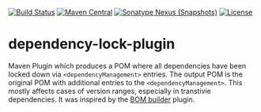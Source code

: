 [![Build Status](https://travis-ci.org/mpobjects/dependency-lock-plugin.svg?branch=master)](https://travis-ci.org/mpobjects/dependency-lock-plugin)
[![Maven Central](https://img.shields.io/maven-central/v/com.mpobjects.maven/dependency-lock-plugin.svg?label=Maven%20Central)](https://search.maven.org/search?q=g:%22com.mpobjects.maven%22%20AND%20a:%22dependency-lock-plugin%22)
[![Sonatype Nexus (Snapshots)](https://img.shields.io/nexus/s/https/oss.sonatype.org/com.mpobjects.maven/dependency-lock-plugin.svg)](https://oss.sonatype.org/content/repositories/snapshots/com/mpobjects/maven/dependency-lock-plugin/)
[![License](https://img.shields.io/github/license/mpobjects/dependency-lock-plugin.svg)](https://github.com/mpobjects/dependency-lock-plugin/blob/master/LICENSE)

# dependency-lock-plugin

Maven Plugin which produces a POM where all dependencies have been locked down via `<dependencyManagement>` entries. The output POM is the original POM with additional entries to the `<dependencyManagement>`.
This mostly affects cases of version ranges, especially in transtivie dependencies. It was inspired by the [BOM builder](https://github.com/jboss/bom-builder-maven-plugin) plugin.

